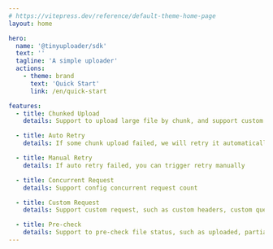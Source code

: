 ```yaml
---
# https://vitepress.dev/reference/default-theme-home-page
layout: home

hero:
  name: '@tinyuploader/sdk'
  text: ''
  tagline: 'A simple uploader'
  actions:
    - theme: brand
      text: 'Quick Start'
      link: /en/quick-start

features:
  - title: Chunked Upload
    details: Support to upload large file by chunk, and support custom chunk size

  - title: Auto Retry
    details: If some chunk upload failed, we will retry it automatically, and you can config retry times and retry interval

  - title: Manual Retry
    details: If auto retry failed, you can trigger retry manually

  - title: Concurrent Request
    details: Support config concurrent request count

  - title: Custom Request
    details: Support custom request, such as custom headers, custom query params, enable hash calculation, etc.

  - title: Pre-check
    details: Support to pre-check file status, such as uploaded, partial uploaded, not uploaded, seconds upload etc.
---
```

